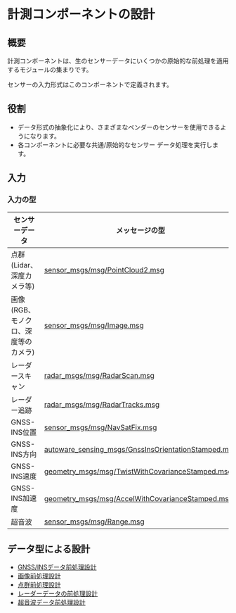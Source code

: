 # 計測コンポーネントの設計

## 概要

計測コンポーネントは、生のセンサーデータにいくつかの原始的な前処理を適用するモジュールの集まりです。

センサーの入力形式はこのコンポーネントで定義されます。

## 役割

- データ形式の抽象化により、さまざまなベンダーのセンサーを使用できるようになります。
- 各コンポーネントに必要な共通/原始的なセンサー データ処理を実行します。
## 入力

### 入力の型

| センサーデータ                                  | メッセージの型                                                                                                                                                                 |
| -------------------------------------------- | ---------------------------------------------------------------------------------------------------------------------------------------------------------------------------- |
| 点群(Lidar、深度カメラ等)    | [sensor_msgs/msg/PointCloud2.msg](https://github.com/ros2/common_interfaces/blob/rolling/sensor_msgs/msg/PointCloud2.msg)                                                    |
| 画像(RGB、モノクロ、深度等のカメラ) | [sensor_msgs/msg/Image.msg](https://github.com/ros2/common_interfaces/blob/rolling/sensor_msgs/msg/Image.msg)                                                                |
| レーダースキャン                                   | [radar_msgs/msg/RadarScan.msg](https://github.com/ros-perception/radar_msgs/blob/ros2/msg/RadarScan.msg)                                                                     |
| レーダー追跡                                 | [radar_msgs/msg/RadarTracks.msg](https://github.com/ros-perception/radar_msgs/blob/ros2/msg/RadarTracks.msg)                                                                 |
| GNSS-INS位置                            | [sensor_msgs/msg/NavSatFix.msg](https://github.com/ros2/common_interfaces/blob/rolling/sensor_msgs/msg/NavSatFix.msg)                                                        |
| GNSS-INS方向                         | [autoware_sensing_msgs/GnssInsOrientationStamped.msg](https://github.com/autowarefoundation/autoware_msgs/blob/main/autoware_sensing_msgs/msg/GnssInsOrientationStamped.msg) |
| GNSS-INS速度                            | [geometry_msgs/msg/TwistWithCovarianceStamped.msg](https://github.com/ros2/common_interfaces/blob/rolling/geometry_msgs/msg/TwistWithCovarianceStamped.msg)                  |
| GNSS-INS加速度                        | [geometry_msgs/msg/AccelWithCovarianceStamped.msg](https://github.com/ros2/common_interfaces/blob/rolling/geometry_msgs/msg/AccelWithCovarianceStamped.msg)                  |
| 超音波                                  | [sensor_msgs/msg/Range.msg](https://github.com/ros2/common_interfaces/blob/rolling/sensor_msgs/msg/Range.msg)                                                                |

## データ型による設計

- [GNSS/INSデータ前処理設計](data-types/gnss-ins-data.md)
- [画像前処理設計](data-types/image.md)
- [点群前処理設計](data-types/point-cloud.md)
- [レーダーデータの前処理設計](data-types/radar-data.md)
- [超音波データ前処理設計](data-types/ultrasonics-data.md)
